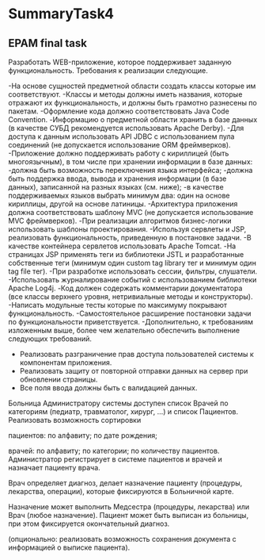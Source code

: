 # SummaryTask4

<h2>EPAM final task</h2>

Разработать WEB-приложение, которое поддерживает заданную функциональность.
Требования к реализации следующие.

-На основе сущностей предметной области создать классы которые им соответствуют.
-Классы и методы должны иметь названия, которые отражают их функциональность, и должны быть грамотно разнесены по пакетам.
-Оформление кода должно соответствовать Java Code Convention.
-Информацию о предметной области хранить в базе данных (в качестве СУБД рекомендуется использовать Apache Derby).
-Для доступа к данным использовать API JDBC с использованием пула соединений (не допускается использование ORM фреймверков).
-Приложение должно поддерживать работу с кириллицей (быть многоязычным), в том числе при хранении информации в базе данных:
-должна быть возможность переключения языка интерфейса;
-должна быть поддержка ввода, вывода и хранения информации (в базе данных), записанной на разных языках (см. ниже);
-в качестве поддерживаемых языков выбрать минимум два: один на основе кириллицы, другой на основе латиницы.
-Архитектура приложения должна соответствовать шаблону MVC (не допускается использование MVC фреймверков).
-При реализации алгоритмов бизнес-логики использовать шаблоны проектирования.
-Используя сервлеты и JSP, реализовать функциональность, приведенную в постановке задачи.
-В качестве контейнера сервлетов использовать Apache Tomcat.
-На страницах JSP применять теги из библиотеки JSTL и разработанные собственные теги (минимум один custom tag library тег и минимум один tag file тег).
-При разработке использовать сессии, фильтры, слушатели.
-Использовать журналирование событий с использованием библиотеки Apache Log4j.
-Код должен содержать комментарии документатора (все классы верхнего уровня, нетривиальные методы и конструкторы).
-Написать модульные тесты которые по максимуму покрывают функциональность.
-Самостоятельное расширение постановки задачи по функциональности приветствуется.
-Дополнительно, к требованиям изложенным выше, более чем желательно обеспечить выполнение следующих требований.
  - Реализовать разграничение прав доступа пользователей системы к компонентам приложения.
  - Реализовать защиту от повторной отправки данных на сервер при обновлении страницы.
  - Все поля ввода должны быть с валидацией данных.
  
  
Больница
Администратору системы доступен список Врачей по категориям (педиатр, травматолог, хирург, ...) и список Пациентов. Реализовать возможность сортировки

пациентов:
по алфавиту;
по дате рождения;

врачей:
по алфавиту;
по категории;
по количеству пациентов.
Администратор регистрирует в системе пациентов и врачей и назначает пациенту врача.

Врач определяет диагноз, делает назначение пациенту (процедуры, лекарства, операции), которые фиксируются в Больничной карте.

Назначение может выполнить Медсестра (процедуры, лекарства) или Врач (любое назначение). Пациент может быть выписан из больницы, при этом фиксируется окончательный диагноз.

(опционально: реализовать возможность сохранения документа с информацией о выписке пациента).
